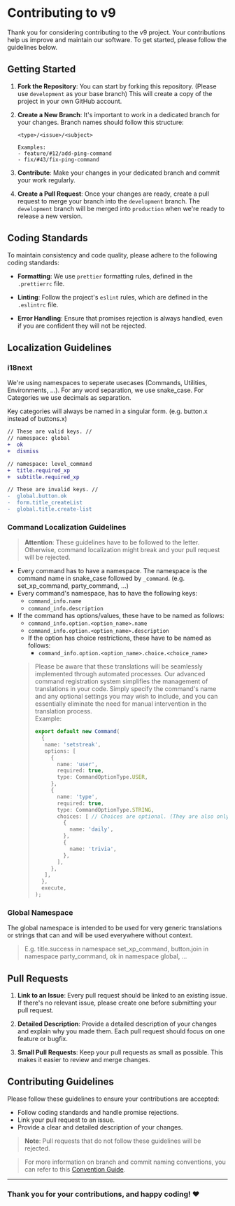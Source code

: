 # Contributing to v9

Thank you for considering contributing to the v9 project. Your contributions help us improve and maintain our software. To get started, please follow the guidelines below.

## Getting Started

1. **Fork the Repository**: You can start by forking this repository. (Please use `development` as your base branch) This will create a copy of the project in your own GitHub account.

2. **Create a New Branch**: It's important to work in a dedicated branch for your changes. Branch names should follow this structure:

   ```
   <type>/<issue>/<subject>

   Examples:
   - feature/#12/add-ping-command
   - fix/#43/fix-ping-command

   ```

3. **Contribute**: Make your changes in your dedicated branch and commit your work regularly.
4. **Create a Pull Request**: Once your changes are ready, create a pull request to merge your branch into the `development` branch. The `development` branch will be merged into `production` when we're ready to release a new version.

## Coding Standards

To maintain consistency and code quality, please adhere to the following coding standards:

- **Formatting**: We use `prettier` formatting rules, defined in the `.prettierrc` file.

- **Linting**: Follow the project's `eslint` rules, which are defined in the `.eslintrc` file.

- **Error Handling**: Ensure that promises rejection is always handled, even if you are confident they will not be rejected.

## Localization Guidelines
### i18next
We're using namespaces to seperate usecases (Commands, Utilities, Environments, ...). For any word separation, we use snake_case. For Categories we use decimals as separation.

Key categories will always be named in a singular form. (e.g. button.x instead of buttons.x)

```diff
// These are valid keys. //
// namespace: global
+  ok
+  dismiss

// namespace: level_command
+  title.required_xp
+  subtitle.required_xp

// These are invalid keys. //
-  global.button.ok
-  form.title_createList
-  global.title.create-list
```

### Command Localization Guidelines
> **Attention**: These guidelines have to be followed to the letter. Otherwise, command localization might break and your pull request will be rejected.

- Every command has to have a namespace. The namespace is the command name in snake_case followed by `_command`. (e.g. set_xp_command, party_command, ...)
- Every command's namespace, has to have the following keys:
  - `command_info.name`
  - `command_info.description`
- If the command has options/values, these have to be named as follows:
  - `command_info.option.<option_name>.name`
  - `command_info.option.<option_name>.description`
  - If the option has choice restrictions, these have to be named as follows:
    - `command_info.option.<option_name>.choice.<choice_name>`
  > Please be aware that these translations will be seamlessly implemented through automated processes. Our advanced command registration system simplifies the management of translations in your code. Simply specify the command's name and any optional settings you may wish to include, and you can essentially eliminate the need for manual intervention in the translation process.  
  > Example:  
  > ```ts
  > export default new Command(
  >   {
  >    name: 'setstreak',
  >    options: [
  >      {
  >        name: 'user',
  >        required: true,
  >        type: CommandOptionType.USER,
  >      },
  >      {
  >        name: 'type',
  >        required: true,
  >        type: CommandOptionType.STRING,
  >        choices: [ // Choices are optional. (They are also only available on string options)
  >          {
  >            name: 'daily',
  >          },
  >          {
  >            name: 'trivia',
  >          },
  >        ],
  >      },
  >    ],
  >   },
  >   execute,
  > );
  > ```

### Global Namespace

The global namespace is intended to be used for very generic translations or strings that can and will be used everywhere without context.

> E.g. title.success in namespace set_xp_command, button.join in namespace party_command, ok in namespace global, ...

## Pull Requests

1. **Link to an Issue**: Every pull request should be linked to an existing issue. If there's no relevant issue, please create one before submitting your pull request.

2. **Detailed Description**: Provide a detailed description of your changes and explain why you made them. Each pull request should focus on one feature or bugfix.

3. **Small Pull Requests**: Keep your pull requests as small as possible. This makes it easier to review and merge changes.

## Contributing Guidelines

Please follow these guidelines to ensure your contributions are accepted:

- Follow coding standards and handle promise rejections.
- Link your pull request to an issue.
- Provide a clear and detailed description of your changes.

> **Note**: Pull requests that do not follow these guidelines will be rejected.

> For more information on branch and commit naming conventions, you can refer to this [Convention Guide](https://dev.to/varbsan/a-simplified-convention-for-naming-branches-and-commits-in-git-il4).

---

### Thank you for your contributions, and happy coding! ❤️
